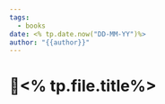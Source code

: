 ```yaml
---
tags:
  - books
date: <% tp.date.now("DD-MM-YY")%>
author: "{{author}}"
---
```

# 📔<% tp.file.title%>
